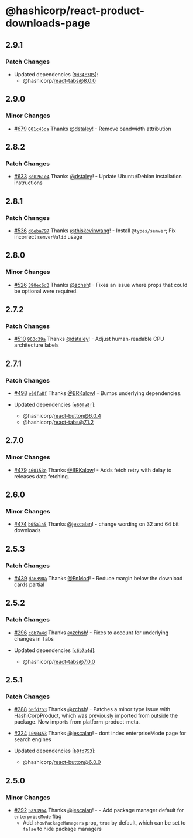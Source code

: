 # @hashicorp/react-product-downloads-page

## 2.9.1

### Patch Changes

- Updated dependencies [[`9d34c385`](https://github.com/hashicorp/react-components/commit/9d34c3850697e6caebca0299e1eea46f6e929b53)]:
  - @hashicorp/react-tabs@8.0.0

## 2.9.0

### Minor Changes

- [#679](https://github.com/hashicorp/react-components/pull/679) [`001c45da`](https://github.com/hashicorp/react-components/commit/001c45da31a3639993b3d1d1e27c2d3e215a9a5d) Thanks [@dstaley](https://github.com/dstaley)! - Remove bandwidth attribution

## 2.8.2

### Patch Changes

- [#633](https://github.com/hashicorp/react-components/pull/633) [`3d0261e4`](https://github.com/hashicorp/react-components/commit/3d0261e4c01bebd05e7ad0869760804e7ad82a4a) Thanks [@dstaley](https://github.com/dstaley)! - Update Ubuntu/Debian installation instructions

## 2.8.1

### Patch Changes

- [#536](https://github.com/hashicorp/react-components/pull/536) [`d6eba797`](https://github.com/hashicorp/react-components/commit/d6eba7971bbbf7c58cf3cc110f5b7b423e3cd27c) Thanks [@thiskevinwang](https://github.com/thiskevinwang)! - Install `@types/semver`; Fix incorrect `semverValid` usage

## 2.8.0

### Minor Changes

- [#526](https://github.com/hashicorp/react-components/pull/526) [`390ec6d3`](https://github.com/hashicorp/react-components/commit/390ec6d3aa2473a6a5959cdbb2a88225b7f2dd22) Thanks [@zchsh](https://github.com/zchsh)! - Fixes an issue where props that could be optional were required.

## 2.7.2

### Patch Changes

- [#510](https://github.com/hashicorp/react-components/pull/510) [`963d39a`](https://github.com/hashicorp/react-components/commit/963d39ac51d63ff45a8a85ab078c7130502c972d) Thanks [@dstaley](https://github.com/dstaley)! - Adjust human-readable CPU architecture labels

## 2.7.1

### Patch Changes

- [#498](https://github.com/hashicorp/react-components/pull/498) [`e60fa8f`](https://github.com/hashicorp/react-components/commit/e60fa8f437a98f97f6c0ed396f194192cf5e376e) Thanks [@BRKalow](https://github.com/BRKalow)! - Bumps underlying dependencies.

- Updated dependencies [[`e60fa8f`](https://github.com/hashicorp/react-components/commit/e60fa8f437a98f97f6c0ed396f194192cf5e376e)]:
  - @hashicorp/react-button@6.0.4
  - @hashicorp/react-tabs@7.1.2

## 2.7.0

### Minor Changes

- [#479](https://github.com/hashicorp/react-components/pull/479) [`460153e`](https://github.com/hashicorp/react-components/commit/460153e6fe92f3c45e1a97710832603bd200d62e) Thanks [@BRKalow](https://github.com/BRKalow)! - Adds fetch retry with delay to releases data fetching.

## 2.6.0

### Minor Changes

- [#474](https://github.com/hashicorp/react-components/pull/474) [`b05a1a5`](https://github.com/hashicorp/react-components/commit/b05a1a5b9cd3e2acd20d0fd784e4f83a69a193f4) Thanks [@jescalan](https://github.com/jescalan)! - change wording on 32 and 64 bit downloads

## 2.5.3

### Patch Changes

- [#439](https://github.com/hashicorp/react-components/pull/439) [`da6398a`](https://github.com/hashicorp/react-components/commit/da6398a83ff33556d34bca71341a237bb579b836) Thanks [@EnMod](https://github.com/EnMod)! - Reduce margin below the download cards partial

## 2.5.2

### Patch Changes

- [#296](https://github.com/hashicorp/react-components/pull/296) [`c6b7a4d`](https://github.com/hashicorp/react-components/commit/c6b7a4dc80319d92f694773517d822f0566b229a) Thanks [@zchsh](https://github.com/zchsh)! - Fixes to account for underlying changes in Tabs

- Updated dependencies [[`c6b7a4d`](https://github.com/hashicorp/react-components/commit/c6b7a4dc80319d92f694773517d822f0566b229a)]:
  - @hashicorp/react-tabs@7.0.0

## 2.5.1

### Patch Changes

- [#288](https://github.com/hashicorp/react-components/pull/288) [`b0fd753`](https://github.com/hashicorp/react-components/commit/b0fd753d7f9e5c4649424139712d4d2c5ec5ffd9) Thanks [@zchsh](https://github.com/zchsh)! - Patches a minor type issue with HashiCorpProduct, which was previously imported from outside the package. Now imports from platform-product-meta.

* [#324](https://github.com/hashicorp/react-components/pull/324) [`1090453`](https://github.com/hashicorp/react-components/commit/1090453fb46efd7da2d3218d8bfb3f0910bcdf9d) Thanks [@jescalan](https://github.com/jescalan)! - dont index enterpriseMode page for search engines

* Updated dependencies [[`b0fd753`](https://github.com/hashicorp/react-components/commit/b0fd753d7f9e5c4649424139712d4d2c5ec5ffd9)]:
  - @hashicorp/react-button@6.0.0

## 2.5.0

### Minor Changes

- [#292](https://github.com/hashicorp/react-components/pull/292) [`5a93964`](https://github.com/hashicorp/react-components/commit/5a93964095c3b85c395d654301b4c02044d2ca67) Thanks [@jescalan](https://github.com/jescalan)! - - Add package manager default for `enterpriseMode` flag
  - Add `showPackageManagers` prop, `true` by default, which can be set to `false` to hide package managers
